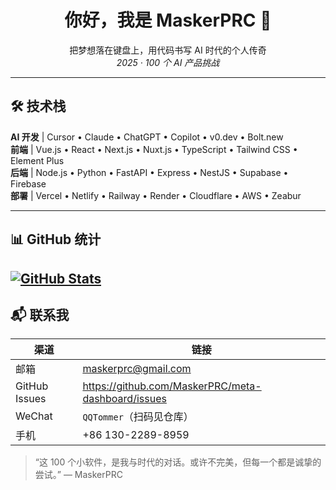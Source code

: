 <!-- 个人主页 README -->

<h1 align="center">你好，我是 MaskerPRC 👋</h1>
<p align="center">
  把梦想落在键盘上，用代码书写 AI 时代的个人传奇<br/>
  <em>2025 · 100 个 AI 产品挑战</em>
</p>

---

## 🛠 技术栈

**AI 开发** | Cursor • Claude • ChatGPT • Copilot • v0.dev • Bolt.new  
**前端** | Vue.js • React • Next.js • Nuxt.js • TypeScript • Tailwind CSS • Element Plus  
**后端** | Node.js • Python • FastAPI • Express • NestJS • Supabase • Firebase  
**部署** | Vercel • Netlify • Railway • Render • Cloudflare • AWS • Zeabur  

---

## 📊 GitHub 统计

[![GitHub Stats](https://github-readme-stats.vercel.app/api?username=MaskerPRC&show_icons=true&include_all_commits=true&count_private=true&locale=cn)](https://github.com/anuraghazra/github-readme-stats)  
---

## 📬 联系我

| 渠道 | 链接 |
| --- | --- |
| 邮箱 | <maskerprc@gmail.com> |
| GitHub Issues | <https://github.com/MaskerPRC/meta-dashboard/issues> |
| WeChat | `QQTommer`（扫码见仓库） |
| 手机 | +86 130-2289-8959 |

> “这 100 个小软件，是我与时代的对话。或许不完美，但每一个都是诚挚的尝试。” — MaskerPRC
